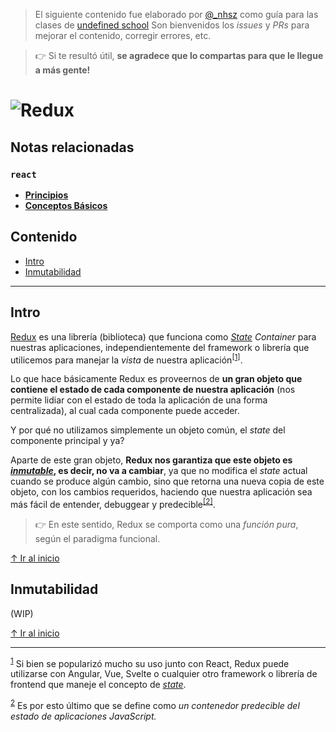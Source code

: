 > El siguiente contenido fue elaborado por [@_nhsz](https://twitter.com/_nhsz) como guía para las clases de [undefined school](https://twitter.com/undefinedSchool)
> Son bienvenidos los _issues_ y _PRs_ para mejorar el contenido, corregir errores, etc. 

> 👉 Si te resultó útil, **se agradece que lo compartas para que le llegue a más gente!**

# ![Redux](https://i.imgur.com/3Y4n7hz.png)

## Notas relacionadas

### `react`

- [**Principios**](https://github.com/undefinedschool/notes-react-principles/)
- [**Conceptos Básicos**]()

## Contenido

- [Intro](https://github.com/undefinedschool/redux/blob/master/README.md#intro)
- [Inmutabilidad](https://github.com/undefinedschool/redux/blob/master/README.md#inmutabilidad)

---

## Intro

[Redux](https://redux.js.org/) es una librería (biblioteca) que funciona como [_State_](https://github.com/undefinedschool/notes-react-basics#state) _Container_ para nuestras aplicaciones, independientemente del framework o librería que utilicemos para manejar la _vista_ de nuestra aplicación<sup id="cite_ref-1"><a href="#cite_note-1">[1]</a></sup>.

Lo que hace básicamente Redux es proveernos de **un gran objeto que contiene el estado de cada componente de nuestra aplicación** (nos permite lidiar con el estado de toda la aplicación de una forma centralizada), al cual cada componente puede acceder.

Y por qué no utilizamos simplemente un objeto común, el _state_ del componente principal y ya?

Aparte de este gran objeto, **Redux nos garantiza que este objeto es [_inmutable_](), es decir, no va a cambiar**, ya que no modifica el _state_ actual cuando se produce algún cambio, sino que retorna una nueva copia de este objeto, con los cambios requeridos, haciendo que nuestra aplicación sea más fácil de entender, debuggear y predecible<sup id="cite_ref-2"><a href="#cite_note-2">[2]</a></sup>. 

> 👉 En este sentido, Redux se comporta como una _función pura_, según el paradigma funcional.

[↑ Ir al inicio](https://github.com/undefinedschool/redux/blob/master/README.md#contenido)

## Inmutabilidad

(WIP)

[↑ Ir al inicio](https://github.com/undefinedschool/redux/blob/master/README.md#contenido)

---

<sup id="cite_note-1"><a href="#cite_ref-1">1</a></sup> Si bien se popularizó mucho su uso junto con React, Redux puede utilizarse con Angular, Vue, Svelte o cualquier otro framework o librería de frontend que maneje el concepto de [_state_](https://github.com/undefinedschool/notes-react-basics#state).

<sup id="cite_note-2"><a href="#cite_ref-2">2</a></sup> Es por esto último que se define como _un contenedor predecible del estado de aplicaciones JavaScript._
